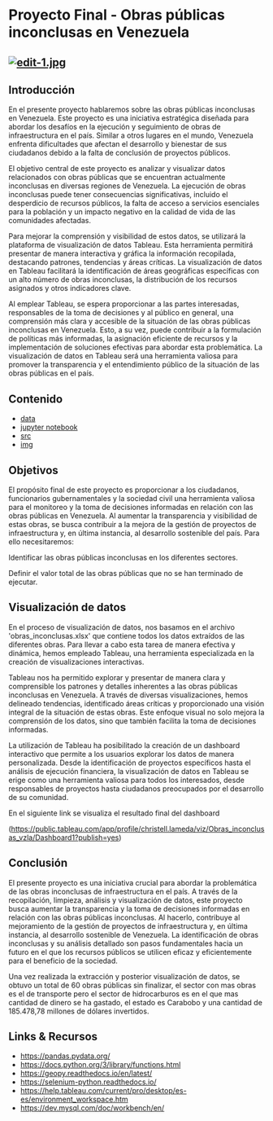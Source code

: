 # **Proyecto Final - Obras públicas inconclusas en Venezuela** </div>
[![edit-1.jpg](https://i.postimg.cc/vBRN0Lrb/edit-1.jpg)](https://postimg.cc/v1zhBn2N)
---
</div>

## Introducción
En el presente proyecto hablaremos sobre las obras públicas inconclusas en Venezuela. Este proyecto es una iniciativa estratégica diseñada para abordar los desafíos en la ejecución y seguimiento de obras de infraestructura en el país. Similar a otros lugares en el mundo, Venezuela enfrenta dificultades que afectan el desarrollo y bienestar de sus ciudadanos debido a la falta de conclusión de proyectos públicos.

El objetivo central de este proyecto es analizar y visualizar datos relacionados con obras públicas que se encuentran actualmente inconclusas en diversas regiones de Venezuela. La ejecución de obras inconclusas puede tener consecuencias significativas, incluido el desperdicio de recursos públicos, la falta de acceso a servicios esenciales para la población y un impacto negativo en la calidad de vida de las comunidades afectadas.

Para mejorar la comprensión y visibilidad de estos datos, se utilizará la plataforma de visualización de datos Tableau. Esta herramienta permitirá presentar de manera interactiva y gráfica la información recopilada, destacando patrones, tendencias y áreas críticas. La visualización de datos en Tableau facilitará la identificación de áreas geográficas específicas con un alto número de obras inconclusas, la distribución de los recursos asignados y otros indicadores clave.

Al emplear Tableau, se espera proporcionar a las partes interesadas, responsables de la toma de decisiones y al público en general, una comprensión más clara y accesible de la situación de las obras públicas inconclusas en Venezuela. Esto, a su vez, puede contribuir a la formulación de políticas más informadas, la asignación eficiente de recursos y la implementación de soluciones efectivas para abordar esta problemática. La visualización de datos en Tableau será una herramienta valiosa para promover la transparencia y el entendimiento público de la situación de las obras públicas en el país.


## Contenido
- [data](https://github.com/Christelllameda/Proyecto-final/tree/main/data)
- [jupyter notebook](https://github.com/Christelllameda/Proyecto-final/tree/main/jupyter%20notebook)
- [src](https://github.com/Christelllameda/Proyecto-final/tree/main/src)
- [img](https://github.com/Christelllameda/Proyecto-final/tree/main/img)


## Objetivos
El propósito final de este proyecto es proporcionar a los ciudadanos, funcionarios gubernamentales y la sociedad civil una herramienta valiosa para el monitoreo y la toma de decisiones informadas en relación con las obras públicas en Venezuela. Al aumentar la transparencia y visibilidad de estas obras, se busca contribuir a la mejora de la gestión de proyectos de infraestructura y, en última instancia, al desarrollo sostenible del país.
Para ello necesitaremos:

Identificar las obras públicas inconclusas en los diferentes sectores.

Definir el valor total de las obras públicas que no se han terminado de ejecutar.

## Visualización de datos
En el proceso de visualización de datos, nos basamos en el archivo 'obras_inconclusas.xlsx' que contiene todos los datos extraídos de las diferentes obras. Para llevar a cabo esta tarea de manera efectiva y dinámica, hemos empleado Tableau, una herramienta especializada en la creación de visualizaciones interactivas.

Tableau nos ha permitido explorar y presentar de manera clara y comprensible los patrones y detalles inherentes a las obras públicas inconclusas en Venezuela. A través de diversas visualizaciones, hemos delineado tendencias, identificado áreas críticas y proporcionado una visión integral de la situación de estas obras. Este enfoque visual no solo mejora la comprensión de los datos, sino que también facilita la toma de decisiones informadas.

La utilización de Tableau ha posibilitado la creación de un dashboard interactivo que permite a los usuarios explorar los datos de manera personalizada. Desde la identificación de proyectos específicos hasta el análisis de ejecución financiera, la visualización de datos en Tableau se erige como una herramienta valiosa para todos los interesados, desde responsables de proyectos hasta ciudadanos preocupados por el desarrollo de su comunidad.

En el siguiente link se visualiza el resultado final del dashboard

(https://public.tableau.com/app/profile/christell.lameda/viz/Obras_inconclusas_vzla/Dashboard1?publish=yes)


## Conclusión
El presente proyecto es una iniciativa crucial para abordar la problemática de las obras inconclusas de infraestructura en el país. A través de la recopilación, limpieza, análisis y visualización de datos, este proyecto busca aumentar la transparencia y la toma de decisiones informadas en relación con las obras públicas inconclusas. Al hacerlo, contribuye al mejoramiento de la gestión de proyectos de infraestructura y, en última instancia, al desarrollo sostenible de Venezuela. La identificación de obras inconclusas y su análisis detallado son pasos fundamentales hacia un futuro en el que los recursos públicos se utilicen eficaz y eficientemente para el beneficio de la sociedad.

Una vez realizada la extracción y posterior visualización de datos, se obtuvo un total de 60 obras públicas sin finalizar, el sector con mas obras es el de transporte pero el sector de hidrocarburos es en el que mas cantidad de dinero se ha gastado, el estado es Carabobo  y una cantidad de 185.478,78 millones de dólares invertidos.

## Links & Recursos
- https://pandas.pydata.org/
- https://docs.python.org/3/library/functions.html
- https://geopy.readthedocs.io/en/latest/
- https://selenium-python.readthedocs.io/
- https://help.tableau.com/current/pro/desktop/es-es/environment_workspace.htm
- https://dev.mysql.com/doc/workbench/en/